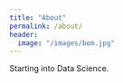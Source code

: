 ```yaml
---
title: "About"
permalink: /about/
header:
  image: "/images/bom.jpg"
---
```


Starting into Data Science.
